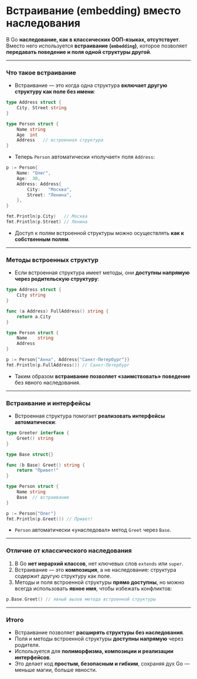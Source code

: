 # Встраивание (embedding) вместо наследования

В Go **наследование, как в классических ООП-языках, отсутствует**. Вместо него используется **встраивание (`embedding`)**, которое позволяет **передавать поведение и поля одной структуры другой**.

---

### Что такое встраивание

* Встраивание — это когда одна структура **включает другую структуру как поле без имени**:

```go
type Address struct {
    City, Street string
}

type Person struct {
    Name string
    Age  int
    Address   // встроенная структура
}
```

* Теперь `Person` автоматически «получает» поля `Address`:

```go
p := Person{
    Name: "Олег",
    Age:  30,
    Address: Address{
        City:   "Москва",
        Street: "Ленина",
    },
}

fmt.Println(p.City)   // Москва
fmt.Println(p.Street) // Ленина
```

* Доступ к полям встроенной структуры можно осуществлять **как к собственным полям**.

---

### Методы встроенных структур

* Если встроенная структура имеет методы, они **доступны напрямую через родительскую структуру**:

```go
type Address struct {
    City string
}

func (a Address) FullAddress() string {
    return a.City
}

type Person struct {
    Name    string
    Address
}

p := Person{"Анна", Address{"Санкт-Петербург"}}
fmt.Println(p.FullAddress()) // Санкт-Петербург
```

* Таким образом **встраивание позволяет «заимствовать» поведение** без явного наследования.

---

### Встраивание и интерфейсы

* Встроенная структура помогает **реализовать интерфейсы автоматически**:

```go
type Greeter interface {
    Greet() string
}

type Base struct{}

func (b Base) Greet() string {
    return "Привет!"
}

type Person struct {
    Name string
    Base  // встраивание
}

p := Person{"Олег"}
fmt.Println(p.Greet()) // Привет!
```

* `Person` автоматически «унаследовал» метод `Greet` через `Base`.

---

### Отличие от классического наследования

1. В Go **нет иерархий классов**, нет ключевых слов `extends` или `super`.
2. Встраивание — это **композиция**, а не наследование: структура содержит другую структуру как поле.
3. Методы и поля встроенной структуры **прямо доступны**, но можно всегда использовать **явное имя**, чтобы избежать конфликтов:

```go
p.Base.Greet() // явный вызов метода встроенной структуры
```

---

### Итого

* Встраивание позволяет **расширять структуры без наследования**.
* Поля и методы встроенной структуры **доступны напрямую** через родителя.
* Используется для **полиморфизма, композиции и реализации интерфейсов**.
* Это делает код **простым, безопасным и гибким**, сохраняя дух Go — меньше магии, больше явности.